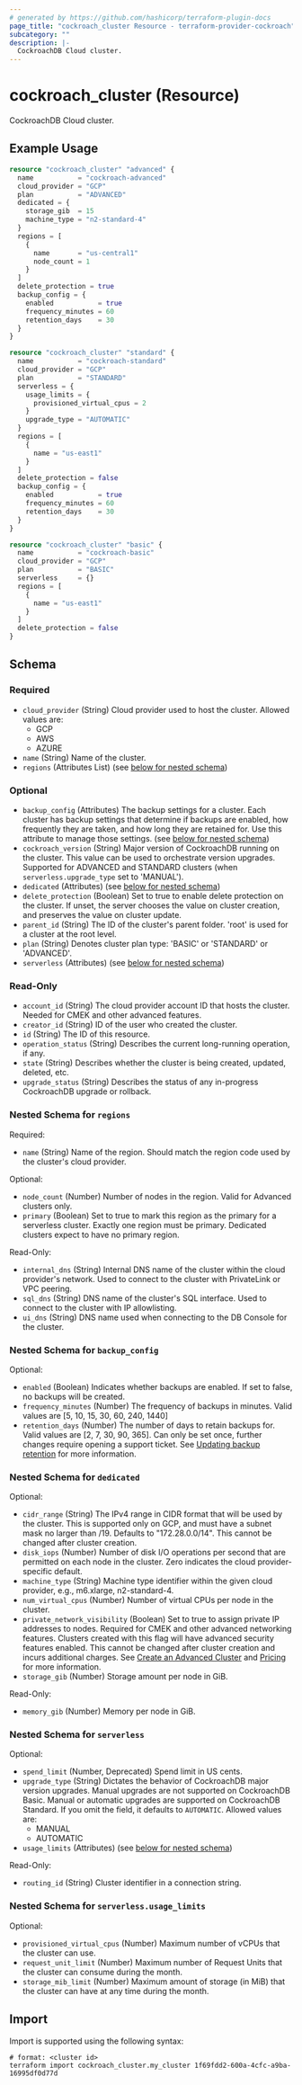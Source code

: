 ```yaml
---
# generated by https://github.com/hashicorp/terraform-plugin-docs
page_title: "cockroach_cluster Resource - terraform-provider-cockroach"
subcategory: ""
description: |-
  CockroachDB Cloud cluster.
---
```


# cockroach_cluster (Resource)

CockroachDB Cloud cluster.

## Example Usage

```terraform
resource "cockroach_cluster" "advanced" {
  name           = "cockroach-advanced"
  cloud_provider = "GCP"
  plan           = "ADVANCED"
  dedicated = {
    storage_gib  = 15
    machine_type = "n2-standard-4"
  }
  regions = [
    {
      name       = "us-central1"
      node_count = 1
    }
  ]
  delete_protection = true
  backup_config = {
    enabled           = true
    frequency_minutes = 60
    retention_days    = 30
  }
}

resource "cockroach_cluster" "standard" {
  name           = "cockroach-standard"
  cloud_provider = "GCP"
  plan           = "STANDARD"
  serverless = {
    usage_limits = {
      provisioned_virtual_cpus = 2
    }
    upgrade_type = "AUTOMATIC"
  }
  regions = [
    {
      name = "us-east1"
    }
  ]
  delete_protection = false
  backup_config = {
    enabled           = true
    frequency_minutes = 60
    retention_days    = 30
  }
}

resource "cockroach_cluster" "basic" {
  name           = "cockroach-basic"
  cloud_provider = "GCP"
  plan           = "BASIC"
  serverless     = {}
  regions = [
    {
      name = "us-east1"
    }
  ]
  delete_protection = false
}
```

<!-- schema generated by tfplugindocs -->
## Schema

### Required

- `cloud_provider` (String) Cloud provider used to host the cluster. Allowed values are:
  * GCP
  * AWS
  * AZURE
- `name` (String) Name of the cluster.
- `regions` (Attributes List) (see [below for nested schema](#nestedatt--regions))

### Optional

- `backup_config` (Attributes) The backup settings for a cluster.
 Each cluster has backup settings that determine if backups are enabled, how frequently they are taken, and how long they are retained for. Use this attribute to manage those settings. (see [below for nested schema](#nestedatt--backup_config))
- `cockroach_version` (String) Major version of CockroachDB running on the cluster. This value can be used to orchestrate version upgrades. Supported for ADVANCED and STANDARD clusters (when `serverless.upgrade_type` set to 'MANUAL').
- `dedicated` (Attributes) (see [below for nested schema](#nestedatt--dedicated))
- `delete_protection` (Boolean) Set to true to enable delete protection on the cluster. If unset, the server chooses the value on cluster creation, and preserves the value on cluster update.
- `parent_id` (String) The ID of the cluster's parent folder. 'root' is used for a cluster at the root level.
- `plan` (String) Denotes cluster plan type: 'BASIC' or 'STANDARD' or 'ADVANCED'.
- `serverless` (Attributes) (see [below for nested schema](#nestedatt--serverless))

### Read-Only

- `account_id` (String) The cloud provider account ID that hosts the cluster. Needed for CMEK and other advanced features.
- `creator_id` (String) ID of the user who created the cluster.
- `id` (String) The ID of this resource.
- `operation_status` (String) Describes the current long-running operation, if any.
- `state` (String) Describes whether the cluster is being created, updated, deleted, etc.
- `upgrade_status` (String) Describes the status of any in-progress CockroachDB upgrade or rollback.

<a id="nestedatt--regions"></a>
### Nested Schema for `regions`

Required:

- `name` (String) Name of the region. Should match the region code used by the cluster's cloud provider.

Optional:

- `node_count` (Number) Number of nodes in the region. Valid for Advanced clusters only.
- `primary` (Boolean) Set to true to mark this region as the primary for a serverless cluster. Exactly one region must be primary. Dedicated clusters expect to have no primary region.

Read-Only:

- `internal_dns` (String) Internal DNS name of the cluster within the cloud provider's network. Used to connect to the cluster with PrivateLink or VPC peering.
- `sql_dns` (String) DNS name of the cluster's SQL interface. Used to connect to the cluster with IP allowlisting.
- `ui_dns` (String) DNS name used when connecting to the DB Console for the cluster.


<a id="nestedatt--backup_config"></a>
### Nested Schema for `backup_config`

Optional:

- `enabled` (Boolean) Indicates whether backups are enabled. If set to false, no backups will be created.
- `frequency_minutes` (Number) The frequency of backups in minutes.  Valid values are [5, 10, 15, 30, 60, 240, 1440]
- `retention_days` (Number) The number of days to retain backups for.  Valid values are [2, 7, 30, 90, 365]. Can only be set once, further changes require opening a support ticket. See [Updating backup retention](../guides/updating-backup-retention) for more information.


<a id="nestedatt--dedicated"></a>
### Nested Schema for `dedicated`

Optional:

- `cidr_range` (String) The IPv4 range in CIDR format that will be used by the cluster. This is supported only on GCP, and must have a subnet mask no larger than /19. Defaults to "172.28.0.0/14". This cannot be changed after cluster creation.
- `disk_iops` (Number) Number of disk I/O operations per second that are permitted on each node in the cluster. Zero indicates the cloud provider-specific default.
- `machine_type` (String) Machine type identifier within the given cloud provider, e.g., m6.xlarge, n2-standard-4.
- `num_virtual_cpus` (Number) Number of virtual CPUs per node in the cluster.
- `private_network_visibility` (Boolean) Set to true to assign private IP addresses to nodes. Required for CMEK and other advanced networking features. Clusters created with this flag will have advanced security features enabled.  This cannot be changed after cluster creation and incurs additional charges.  See [Create an Advanced Cluster](https://www.cockroachlabs.com/docs/cockroachcloud/create-an-advanced-cluster.html#step-6-configure-advanced-security-features) and [Pricing](https://www.cockroachlabs.com/pricing/) for more information.
- `storage_gib` (Number) Storage amount per node in GiB.

Read-Only:

- `memory_gib` (Number) Memory per node in GiB.


<a id="nestedatt--serverless"></a>
### Nested Schema for `serverless`

Optional:

- `spend_limit` (Number, Deprecated) Spend limit in US cents.
- `upgrade_type` (String) Dictates the behavior of CockroachDB major version upgrades. Manual upgrades are not supported on CockroachDB Basic. Manual or automatic upgrades are supported on CockroachDB Standard. If you omit the field, it defaults to `AUTOMATIC`. Allowed values are:
  * MANUAL
  * AUTOMATIC
- `usage_limits` (Attributes) (see [below for nested schema](#nestedatt--serverless--usage_limits))

Read-Only:

- `routing_id` (String) Cluster identifier in a connection string.

<a id="nestedatt--serverless--usage_limits"></a>
### Nested Schema for `serverless.usage_limits`

Optional:

- `provisioned_virtual_cpus` (Number) Maximum number of vCPUs that the cluster can use.
- `request_unit_limit` (Number) Maximum number of Request Units that the cluster can consume during the month.
- `storage_mib_limit` (Number) Maximum amount of storage (in MiB) that the cluster can have at any time during the month.

## Import

Import is supported using the following syntax:

```shell
# format: <cluster id>
terraform import cockroach_cluster.my_cluster 1f69fdd2-600a-4cfc-a9ba-16995df0d77d
```
